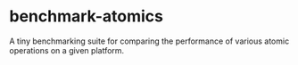 # benchmark-atomics
A tiny benchmarking suite for comparing the performance of various atomic operations on a given platform.
